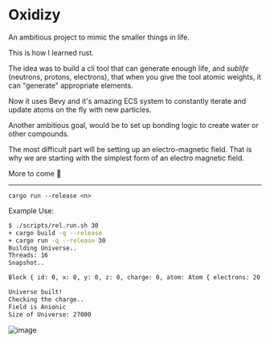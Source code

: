 # Oxidizy

An ambitious project to mimic the smaller things in life.

This is how I learned rust.

The idea was to build a cli tool that can generate enough life, and _sublife_ (neutrons, protons, electrons), that when you give the tool atomic weights, it can "generate" appropriate elements.

Now it uses Bevy and it's amazing ECS system to constantly iterate and update atoms on the fly with new particles.

Another ambitious goal, would be to set up bonding logic to create water or other compounds.

The most difficult part will be setting up an electro-magnetic field. That is why we are starting with the simplest form of an electro magnetic field.

More to come :rocket:

---

`cargo run --release <n>`

Example Use:

```bash
$ ./scripts/rel.run.sh 30
+ cargo build -q --release
+ cargo run -q --release 30
Building Universe..
Threads: 16
Snapshot..

Block { id: 0, x: 0, y: 0, z: 0, charge: 0, atom: Atom { electrons: 20, nucleus: Nucleus { protons: 62, neutrons: 26 } } }

Universe built!
Checking the charge..
Field is Anionic
Size of Universe: 27000
```

![image](https://user-images.githubusercontent.com/9837366/99133467-5dfd2680-25d7-11eb-9377-de7feb36336d.png)
